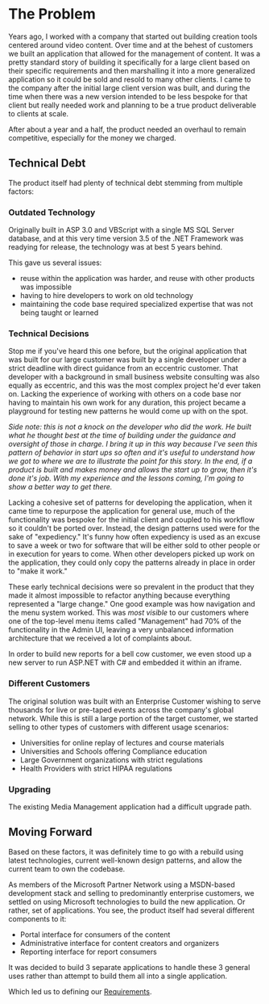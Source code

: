 # The Problem

Years ago, I worked with a company that started out building creation tools centered around video content. Over time
and at the behest of customers we built an application that allowed for the management of content.
It was a pretty standard story of building it specifically for a large client based on their
specific requirements and then marshalling it into a more generalized application so it could be
sold and resold to many other clients.  I came to the company after the initial large client
version was built, and during the time when there was a new version intended to be less bespoke
for that client but really needed work and planning to be a true product deliverable to clients
at scale.

After about a year and a half, the product needed an overhaul to remain competitive, especially
for the money we charged.

## Technical Debt

The product itself had plenty of technical debt stemming from multiple factors:

### Outdated Technology

Originally built in ASP 3.0 and VBScript with a single MS SQL Server database, and at this very
time version 3.5 of the .NET Framework was readying for release, the technology was at best 5
years behind.

This gave us several issues:

* reuse within the application was harder, and reuse with other products was impossible
* having to hire developers to work on old technology
* maintaining the code base required specialized expertise that was not being taught or learned

### Technical Decisions

Stop me if you've heard this one before, but the original application that was built for our
large customer was built by a single developer under a strict deadline with direct
guidance from an eccentric customer.  That developer with a background in small business website consulting
was also equally as eccentric, and this was the most complex project he'd ever taken on.  Lacking
the experience of working with others on a code base nor having to maintain his own work for any duration, this
project became a playground for testing new patterns he would come up with on the spot.

_Side note: this is not a knock on the developer who did the work.  He built what he thought best
at the time of building under the guidance and oversight of those in charge.  I bring it up in
this way because I've seen this pattern of behavior in start ups so often and it's useful to
understand how we got to where we are to illustrate the point for this story.  In the end, if a product is built and makes money and allows
the start up to grow, then it's done it's job.  With my experience and the lessons coming, I'm
going to show a better way to get there._

Lacking a cohesive set of patterns for developing the application, when it came time to repurpose the
application for general use, much of the functionality was bespoke for the initial client and coupled to his workflow so it couldn't be ported over.  Instead, the
design patterns used were for the sake of "expediency."  It's funny how often expediency is used as an excuse to save a week or two for software that will be either sold to other people or in execution for years to come.  When other developers picked up work on the application, they could only
copy the patterns already in place in order to "make it work."

These early technical decisions were so prevalent in the product that they made it almost
impossible to refactor anything because everything represented a "large change."  One good example was how navigation and the menu system worked.  This was _most visible_ to our
customers where one of the top-level menu items called "Management" had 70% of the functionality in the Admin UI, leaving
a very unbalanced information architecture that we received a lot of complaints about.

In order to build new reports for a bell cow customer, we even stood up a new server to run
ASP.NET with C# and embedded it within an iframe.

### Different Customers

The original solution was built with an Enterprise Customer wishing to serve thousands for live
or pre-taped events across the company's global network.  While this is still a large portion of
the target customer, we started selling to other types of customers with different usage scenarios:

* Universities for online replay of lectures and course materials
* Universities and Schools offering Compliance education
* Large Government organizations with strict regulations
* Health Providers with strict HIPAA regulations

### Upgrading

The existing Media Management application had a difficult upgrade path.

## Moving Forward

Based on these factors, it was definitely time to go with a rebuild using latest technologies,
current well-known design patterns, and allow the current team to own the codebase.

As members of the Microsoft Partner Network using a MSDN-based development stack and
selling to predominantly enterprise customers, we settled on using Microsoft technologies to build
the new application.  Or rather, set of applications.  You see, the product itself had several
different components to it:

* Portal interface for consumers of the content
* Administrative interface for content creators and organizers
* Reporting interface for report consumers

It was decided to build 3 separate applications to handle these 3 general uses rather than attempt
to build them all into a single application.

Which led us to defining our [Requirements](reqs.md).
